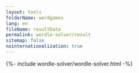 ```yaml
---
layout: tools
folderName: wordgames
lang: en
fileName: resultData
permalink: wordle-solver/result
sitemap: false
nointernationalization: true
---
```


<style>
    .ads_layout{
        display:none !important;
    }
</style>
{%- include wordle-solver/wordle-solver.html -%}
